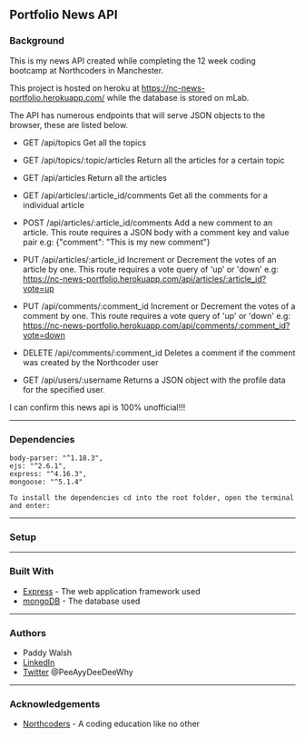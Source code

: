 ## Portfolio News API

### Background

This is my news API created while completing the 12 week coding bootcamp at Northcoders in Manchester.

This project is hosted on heroku at https://nc-news-portfolio.herokuapp.com/ while the database is stored on mLab.

The API has numerous endpoints that will serve JSON objects to the browser, these are listed below.

- GET /api/topics
  Get all the topics

- GET /api/topics/:topic/articles
  Return all the articles for a certain topic

- GET /api/articles
  Return all the articles

- GET /api/articles/:article_id/comments
  Get all the comments for a individual article

- POST /api/articles/:article_id/comments
  Add a new comment to an article. This route requires a JSON body with a comment key and value pair
  e.g: {"comment": "This is my new comment"}

- PUT /api/articles/:article_id
  Increment or Decrement the votes of an article by one. This route requires a vote query of 'up' or 'down'
  e.g: https://nc-news-portfolio.herokuapp.com/api/articles/:article_id?vote=up

- PUT /api/comments/:comment_id
  Increment or Decrement the votes of a comment by one. This route requires a vote query of 'up' or 'down'
  e.g: https://nc-news-portfolio.herokuapp.com/api/comments/:comment_id?vote=down
- DELETE /api/comments/:comment_id
  Deletes a comment if the comment was created by the Northcoder user

- GET /api/users/:username
  Returns a JSON object with the profile data for the specified user.

I can confirm this news api is 100% unofficial!!!

---

### Dependencies

    body-parser: "^1.18.3",
    ejs: "^2.6.1",
    express: "^4.16.3",
    mongoose: "^5.1.4"

    To install the dependencies cd into the root folder, open the terminal and enter:

---

### Setup

---

### Built With

- [Express](https://expressjs.com/) - The web application framework used
- [mongoDB](https://www.mongodb.com) - The database used

---

### Authors

- Paddy Walsh
- [LinkedIn](https://www.linkedin.com/in/paddy-walsh-828586152/)
- [Twitter](https://twitter.com/) @PeeAyyDeeDeeWhy

---

### Acknowledgements

- [Northcoders](https://northcoders.com/) - A coding education like no other

